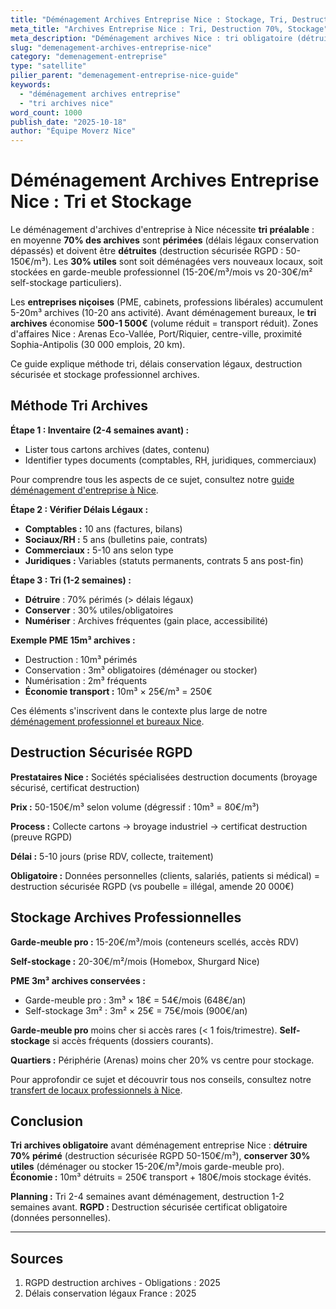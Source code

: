 ```yaml
---
title: "Déménagement Archives Entreprise Nice : Stockage, Tri, Destruction"
meta_title: "Archives Entreprise Nice : Tri, Destruction 70%, Stockage"
meta_description: "Déménagement archives Nice : tri obligatoire (détruire 70% périmé), stockage 30% utiles (garde-meuble pro 15-20€/m³). Destructions sécurisées. Guide."
slug: "demenagement-archives-entreprise-nice"
category: "demenagement-entreprise"
type: "satellite"
pilier_parent: "demenagement-entreprise-nice-guide"
keywords:
  - "déménagement archives entreprise"
  - "tri archives nice"
word_count: 1000
publish_date: "2025-10-18"
author: "Équipe Moverz Nice"
---
```


# Déménagement Archives Entreprise Nice : Tri et Stockage

Le déménagement d'archives d'entreprise à Nice nécessite **tri préalable** : en moyenne **70% des archives** sont **périmées** (délais légaux conservation dépassés) et doivent être **détruites** (destruction sécurisée RGPD : 50-150€/m³). Les **30% utiles** sont soit déménagées vers nouveaux locaux, soit stockées en garde-meuble professionnel (15-20€/m³/mois vs 20-30€/m² self-stockage particuliers).

Les **entreprises niçoises** (PME, cabinets, professions libérales) accumulent 5-20m³ archives (10-20 ans activité). Avant déménagement bureaux, le **tri archives** économise **500-1 500€** (volume réduit = transport réduit). Zones d'affaires Nice : Arenas Eco-Vallée, Port/Riquier, centre-ville, proximité Sophia-Antipolis (30 000 emplois, 20 km).

Ce guide explique méthode tri, délais conservation légaux, destruction sécurisée et stockage professionnel archives.

## Méthode Tri Archives

**Étape 1 : Inventaire (2-4 semaines avant) :**
- Lister tous cartons archives (dates, contenu)
- Identifier types documents (comptables, RH, juridiques, commerciaux)

Pour comprendre tous les aspects de ce sujet, consultez notre [guide déménagement d'entreprise à Nice](/blog/entreprise/demenagement-entreprise-nice-guide).


**Étape 2 : Vérifier Délais Légaux :**
- **Comptables :** 10 ans (factures, bilans)
- **Sociaux/RH :** 5 ans (bulletins paie, contrats)
- **Commerciaux :** 5-10 ans selon type
- **Juridiques :** Variables (statuts permanents, contrats 5 ans post-fin)

**Étape 3 : Tri (1-2 semaines) :**
- **Détruire** : 70% périmés (> délais légaux)
- **Conserver** : 30% utiles/obligatoires
- **Numériser** : Archives fréquentes (gain place, accessibilité)

**Exemple PME 15m³ archives :**
- Destruction : 10m³ périmés
- Conservation : 3m³ obligatoires (déménager ou stocker)
- Numérisation : 2m³ fréquents
- **Économie transport :** 10m³ × 25€/m³ = 250€


Ces éléments s'inscrivent dans le contexte plus large de notre [déménagement professionnel et bureaux Nice](/blog/entreprise/demenagement-entreprise-nice-guide).

## Destruction Sécurisée RGPD

**Prestataires Nice :** Sociétés spécialisées destruction documents (broyage sécurisé, certificat destruction)

**Prix :** 50-150€/m³ selon volume (dégressif : 10m³ = 80€/m³)

**Process :** Collecte cartons → broyage industriel → certificat destruction (preuve RGPD)

**Délai :** 5-10 jours (prise RDV, collecte, traitement)

**Obligatoire :** Données personnelles (clients, salariés, patients si médical) = destruction sécurisée RGPD (vs poubelle = illégal, amende 20 000€)

## Stockage Archives Professionnelles

**Garde-meuble pro :** 15-20€/m³/mois (conteneurs scellés, accès RDV)

**Self-stockage :** 20-30€/m²/mois (Homebox, Shurgard Nice)

**PME 3m³ archives conservées :**
- Garde-meuble pro : 3m³ × 18€ = 54€/mois (648€/an)
- Self-stockage 3m² : 3m² × 25€ = 75€/mois (900€/an)

**Garde-meuble pro** moins cher si accès rares (< 1 fois/trimestre). **Self-stockage** si accès fréquents (dossiers courants).

**Quartiers :** Périphérie (Arenas) moins cher 20% vs centre pour stockage.


Pour approfondir ce sujet et découvrir tous nos conseils, consultez notre [transfert de locaux professionnels à Nice](/blog/entreprise/demenagement-entreprise-nice-guide).

## Conclusion

**Tri archives obligatoire** avant déménagement entreprise Nice : **détruire 70% périmé** (destruction sécurisée RGPD 50-150€/m³), **conserver 30% utiles** (déménager ou stocker 15-20€/m³/mois garde-meuble pro). **Économie :** 10m³ détruits = 250€ transport + 180€/mois stockage évités.

**Planning :** Tri 2-4 semaines avant déménagement, destruction 1-2 semaines avant. **RGPD :** Destruction sécurisée certificat obligatoire (données personnelles).

---

## Sources

1. RGPD destruction archives - Obligations : 2025
2. Délais conservation légaux France : 2025


